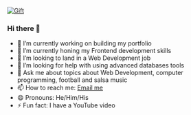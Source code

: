 [![Gift](https://tenor.com/bqrUA.gif)](https://tenor.com/bqrUA.gif)
### Hi there 👋
- 🔭 I’m currently working on building my portfolio
- 🌱 I’m currently honing my Frontend development skills
- 👯 I’m looking to land in a Web Development job
- 🤔 I’m looking for help with using advanced databases tools
- 💬 Ask me about topics about Web Development, computer programming, football and salsa music
- 📫 How to reach me: [Email me](<mailto:juanmapardolo@gmail.com>)
- 😄 Pronouns: He/Him/His
- ⚡ Fun fact: I have a YouTube video 

<!--
**juanxxoxo/juanxxoxo** is a ✨ _special_ ✨ repository because its `README.md` (this file) appears on your GitHub profile.

Here are some ideas to get you started:

### - 🔭 I’m currently working on ...
- 🌱 I’m currently learning ...
- 👯 I’m looking to collaborate on ...
- 🤔 I’m looking for help with ...
- 💬 Ask me about ...
- 📫 How to reach me: ...
- 😄 Pronouns: ...
- ⚡ Fun fact: ...
-->
